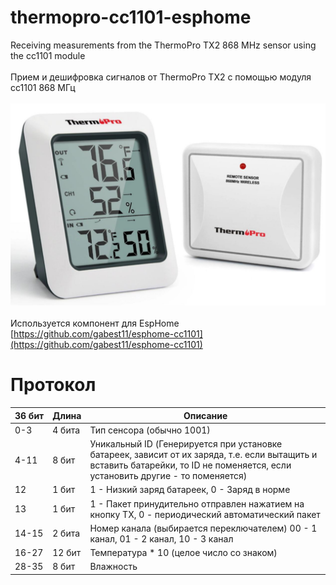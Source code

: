 # thermopro-cc1101-esphome
Receiving measurements from the ThermoPro TX2 868 MHz sensor using the cc1101 module<br>
<br>
Прием и дешифровка сигналов от ThermoPro TX2 с помощью модуля cc1101 868 MГц<br>
<br>
<img src="https://github.com/samoswall/thermopro-cc1101-esphome/blob/main/ThermoPro.png" width="600" />
<br><br>
Используется компонент для EspHome [https://github.com/gabest11/esphome-cc1101](https://github.com/gabest11/esphome-cc1101)
<br>
# Протокол
| 36&nbsp;бит | Длина  | Описание |
| ----------- | ------ | -------- |
| 0-3         | 4 бита | Тип сенсора (обычно 1001)|
| 4-11        | 8 бит  | Уникальный ID (Генерируется при установке батареек, зависит от их заряда, т.е. если вытащить и вставить батарейки, то ID не поменяется, если установить другие - то поменяется)|
| 12          | 1 бит  | 1 - Низкий заряд батареек, 0 - Заряд в норме|
| 13          | 1 бит  | 1 - Пакет принудительно отправлен нажатием на кнопку ТХ, 0 - периодический автоматический пакет|		
| 14-15       | 2 бита | Номер канала (выбирается переключателем)	00 - 1 канал, 01 - 2 канал,	10 - 3 канал|
| 16-27       | 12 бит | Температура * 10 (целое число со знаком)|
| 28-35       | 8 бит  | Влажность|


